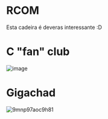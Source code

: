 # RCOM
Esta cadeira é deveras interessante :D

# C "fan" club
![image](https://user-images.githubusercontent.com/72711975/192477045-ba270081-1be5-4357-84cb-4a632aeee9f2.png)
# Gigachad
![9mnp97aoc9h81](https://user-images.githubusercontent.com/79858336/194603431-e51cae0f-13ca-4679-94f2-367f58a8f8a6.png)
